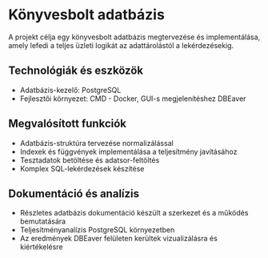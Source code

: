 # Könyvesbolt adatbázis

A projekt célja egy könyvesbolt adatbázis megtervezése és implementálása, amely lefedi a teljes üzleti logikát az adattárolástól a lekérdezésekig.

## Technológiák és eszközök
- Adatbázis-kezelő: PostgreSQL
- Fejlesztői környezet: CMD - Docker, GUI-s megjelenítéshez DBEaver

## Megvalósított funkciók
- Adatbázis-struktúra tervezése normalizálással
- Indexek és függvények implementálása a teljesítmény javításához
- Tesztadatok betöltése és adatsor-feltöltés
- Komplex SQL-lekérdezések készítése

## Dokumentáció és analízis
- Részletes adatbázis dokumentáció készült a szerkezet és a működés bemutatására
- Teljesítményanalízis PostgreSQL környezetben
- Az eredmények DBEaver felületen kerültek vizualizálásra és kiértékelésre

